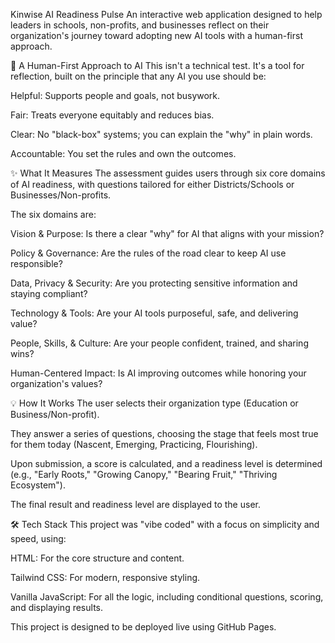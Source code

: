 Kinwise AI Readiness Pulse
An interactive web application designed to help leaders in schools, non-profits, and businesses reflect on their organization's journey toward adopting new AI tools with a human-first approach.

🚀 A Human-First Approach to AI
This isn't a technical test. It's a tool for reflection, built on the principle that any AI you use should be:

Helpful: Supports people and goals, not busywork.

Fair: Treats everyone equitably and reduces bias.

Clear: No "black-box" systems; you can explain the "why" in plain words.

Accountable: You set the rules and own the outcomes.

✨ What It Measures
The assessment guides users through six core domains of AI readiness, with questions tailored for either Districts/Schools or Businesses/Non-profits.

The six domains are:

Vision & Purpose: Is there a clear "why" for AI that aligns with your mission?

Policy & Governance: Are the rules of the road clear to keep AI use responsible?

Data, Privacy & Security: Are you protecting sensitive information and staying compliant?

Technology & Tools: Are your AI tools purposeful, safe, and delivering value?

People, Skills, & Culture: Are your people confident, trained, and sharing wins?

Human-Centered Impact: Is AI improving outcomes while honoring your organization's values?

💡 How It Works
The user selects their organization type (Education or Business/Non-profit).

They answer a series of questions, choosing the stage that feels most true for them today (Nascent, Emerging, Practicing, Flourishing).

Upon submission, a score is calculated, and a readiness level is determined (e.g., "Early Roots," "Growing Canopy," "Bearing Fruit," "Thriving Ecosystem").

The final result and readiness level are displayed to the user.

🛠️ Tech Stack
This project was "vibe coded" with a focus on simplicity and speed, using:

HTML: For the core structure and content.

Tailwind CSS: For modern, responsive styling.

Vanilla JavaScript: For all the logic, including conditional questions, scoring, and displaying results.

This project is designed to be deployed live using GitHub Pages.
